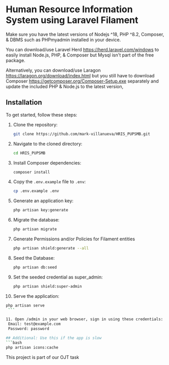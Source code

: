 
# Human Resource Information System using Laravel Filament

Make sure you have the latest versions of Nodejs ^18, PHP ^8.2, Composer, & DBMS such as PHPmyadmin installed in your device.

You can download/use Laravel Herd https://herd.laravel.com/windows to easily install Node.js, PHP, & Composer but Mysql isn't part of the free package.

Alternatively, you can download/use Laragon https://laragon.org/download/index.html but you still have to download Composer https://getcomposer.org/Composer-Setup.exe separately and update the included PHP & Node.js to the latest version, 

## Installation

To get started, follow these steps:

1. Clone the repository:
   ```bash
   git clone https://github.com/mark-villanueva/HRIS_PUPSMB.git
   ```

2. Navigate to the cloned directory:
   ```bash
   cd HRIS_PUPSMB
   ```

3. Install Composer dependencies:
   ```bash
   composer install
   ```

4. Copy the `.env.example` file to `.env`:
   ```bash
   cp .env.example .env
   ```

5. Generate an application key:
   ```bash
   php artisan key:generate
   ```

6. Migrate the database:
   ```bash
   php artisan migrate
   ```

7. Generate Permissions and/or Policies for Filament entities
   ```bash
   php artisan shield:generate --all
   ```

8. Seed the Database:
   ```bash
   php artisan db:seed
   ```
   
9. Set the seeded credential as super_admin:
   ```bash
   php artisan shield:super-admin
   ```

10. Serve the application:
   ```bash
   php artisan serve
    ```
   
11. Open /admin in your web browser, sign in using these credentials:
    Email: test@example.com
    Password: password

## Additional: Use this if the app is slow 
 ```bash
php artisan icons:cache
```


This project is part of our OJT task 

